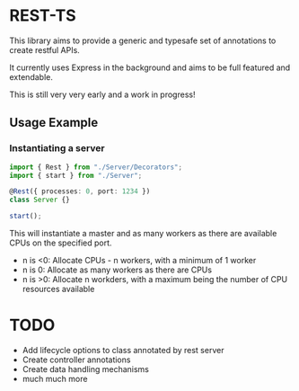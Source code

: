 # REST-TS
This library aims to provide a generic and typesafe set of annotations to create restful APIs.

It currently uses Express in the background and aims to be full featured and extendable.

This is still very very early and a work in progress!

## Usage Example
### Instantiating a server
```Typescript
import { Rest } from "./Server/Decorators";
import { start } from "./Server";

@Rest({ processes: 0, port: 1234 })
class Server {}

start();
```
This will instantiate a master and as many workers as there are available CPUs on the specified port.

* n is <0: Allocate CPUs - n workers, with a minimum of 1 worker
* n is 0: Allocate as many workers as there are CPUs
* n is >0: Allocate n workders, with a maximum being the number of CPU resources available

# TODO
* Add lifecycle options to class annotated by rest server
* Create controller annotations
* Create data handling mechanisms
* much much more
